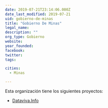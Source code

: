 ```yaml
---
date: 2019-07-21T23:14:06.000Z
date_last_modified: 2019-07-21
uid: gobierno-de-minas
title: "Gobierno De Minas"
legal_name: 
description: ""
org_type: Gobierno
website: 
year_founded: 
facebook: 
twitter: 
tags:

cities: 
  - Minas

---
```


Esta organización tiene los siguientes proyectos:

- [Dataviva.Info](/proyectos/dataviva-info)
